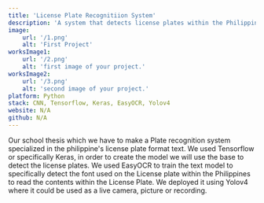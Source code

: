 ```yaml
---
title: 'License Plate Recognitiion System'
description: 'A system that detects license plates within the Philippines using Convolutional Neural Network'
image:
    url: '/1.png'
    alt: 'First Project'
worksImage1:
    url: '/2.png'
    alt: 'first image of your project.'
worksImage2:
    url: '/3.png'
    alt: 'second image of your project.'
platform: Python
stack: CNN, Tensorflow, Keras, EasyOCR, Yolov4
website: N/A
github: N/A
---
```


Our school thesis which we have to make a Plate recognition system specialized in the philippine's license plate format text. We used Tensorflow or specifically Keras, in order to create the model we will use the base to detect the license plates. We used EasyOCR to train the text model to specifically detect the font used on the License plate within the Philippines to read the contents within the License Plate. We deployed it using Yolov4 where it could be used as a live camera, picture or recording.
